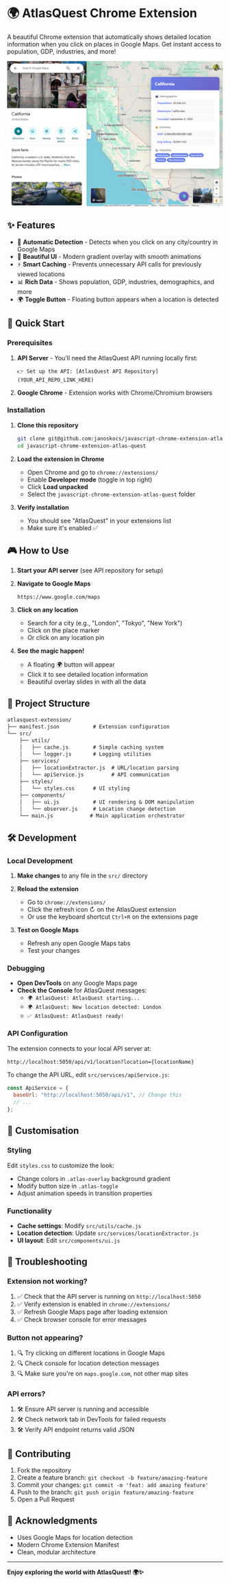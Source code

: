 # 🌍 AtlasQuest Chrome Extension

A beautiful Chrome extension that automatically shows detailed location information when you click on places in Google Maps. Get instant access to population, GDP, industries, and more!

![AtlasQuest Demo](AtlasQuest.png)

## ✨ Features

- 🎯 **Automatic Detection** - Detects when you click on any city/country in Google Maps
- 🎨 **Beautiful UI** - Modern gradient overlay with smooth animations
- ⚡ **Smart Caching** - Prevents unnecessary API calls for previously viewed locations
- 📊 **Rich Data** - Shows population, GDP, industries, demographics, and more
- 🌍 **Toggle Button** - Floating button appears when a location is detected

## 🚀 Quick Start

### Prerequisites

1. **API Server** - You'll need the AtlasQuest API running locally first:

   ```
   👉 Set up the API: [AtlasQuest API Repository](YOUR_API_REPO_LINK_HERE)
   ```

2. **Google Chrome** - Extension works with Chrome/Chromium browsers

### Installation

1. **Clone this repository**

   ```bash
   git clone git@github.com:janoskocs/javascript-chrome-extension-atlas-quest.git
   cd javascript-chrome-extension-atlas-quest
   ```

2. **Load the extension in Chrome**

   - Open Chrome and go to `chrome://extensions/`
   - Enable **Developer mode** (toggle in top right)
   - Click **Load unpacked**
   - Select the `javascript-chrome-extension-atlas-quest` folder

3. **Verify installation**
   - You should see "AtlasQuest" in your extensions list
   - Make sure it's enabled ✅

## 🎮 How to Use

1. **Start your API server** (see API repository for setup)

2. **Navigate to Google Maps**

   ```
   https://www.google.com/maps
   ```

3. **Click on any location**

   - Search for a city (e.g., "London", "Tokyo", "New York")
   - Click on the place marker
   - Or click on any location pin

4. **See the magic happen!**
   - A floating 🌍 button will appear
   - Click it to see detailed location information
   - Beautiful overlay slides in with all the data

## 📁 Project Structure

```
atlasquest-extension/
├── manifest.json           # Extension configuration
└── src/
    ├── utils/
    │   ├── cache.js        # Simple caching system
    │   └── logger.js       # Logging utilities
    ├── services/
    │   ├── locationExtractor.js  # URL/location parsing
    │   └── apiService.js         # API communication
    ├── styles/
    │   └── styles.css      # UI styling
    ├── components/
    │   ├── ui.js           # UI rendering & DOM manipulation
    │   └── observer.js     # Location change detection
    └── main.js            # Main application orchestrator
```

## 🛠️ Development

### Local Development

1. **Make changes** to any file in the `src/` directory

2. **Reload the extension**

   - Go to `chrome://extensions/`
   - Click the refresh icon ↻ on the AtlasQuest extension
   - Or use the keyboard shortcut `Ctrl+R` on the extensions page

3. **Test on Google Maps**
   - Refresh any open Google Maps tabs
   - Test your changes

### Debugging

- **Open DevTools** on any Google Maps page
- **Check the Console** for AtlasQuest messages:
  - `🌍 AtlasQuest: AtlasQuest starting...`
  - `🌍 AtlasQuest: New location detected: London`
  - `✅ AtlasQuest: AtlasQuest ready!`

### API Configuration

The extension connects to your local API server at:

```
http://localhost:5050/api/v1/location?location={locationName}
```

To change the API URL, edit `src/services/apiService.js`:

```javascript
const ApiService = {
  baseUrl: "http://localhost:5050/api/v1", // Change this
  // ...
};
```

## 🎨 Customisation

### Styling

Edit `styles.css` to customize the look:

- Change colors in `.atlas-overlay` background gradient
- Modify button size in `.atlas-toggle`
- Adjust animation speeds in transition properties

### Functionality

- **Cache settings**: Modify `src/utils/cache.js`
- **Location detection**: Update `src/services/locationExtractor.js`
- **UI layout**: Edit `src/components/ui.js`

## 🐛 Troubleshooting

### Extension not working?

1. ✅ Check that the API server is running on `http://localhost:5050`
2. ✅ Verify extension is enabled in `chrome://extensions/`
3. ✅ Refresh Google Maps page after loading extension
4. ✅ Check browser console for error messages

### Button not appearing?

1. 🔍 Try clicking on different locations in Google Maps
2. 🔍 Check console for location detection messages
3. 🔍 Make sure you're on `maps.google.com`, not other map sites

### API errors?

1. 🛠️ Ensure API server is running and accessible
2. 🛠️ Check network tab in DevTools for failed requests
3. 🛠️ Verify API endpoint returns valid JSON

## 🤝 Contributing

1. Fork the repository
2. Create a feature branch: `git checkout -b feature/amazing-feature`
3. Commit your changes: `git commit -m 'feat: add amazing feature'`
4. Push to the branch: `git push origin feature/amazing-feature`
5. Open a Pull Request

## 🙏 Acknowledgments

- Uses Google Maps for location detection
- Modern Chrome Extension Manifest
- Clean, modular architecture

---

**Enjoy exploring the world with AtlasQuest! 🌍✨**
